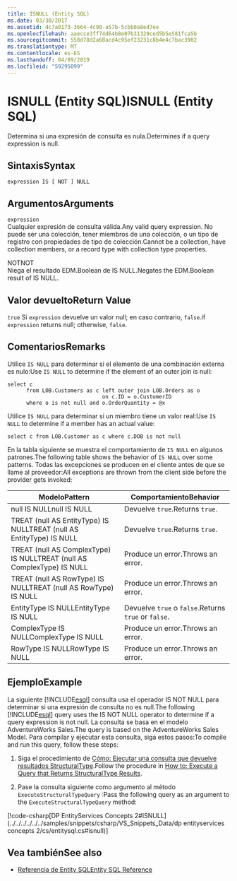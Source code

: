 ```yaml
---
title: ISNULL (Entity SQL)
ms.date: 03/30/2017
ms.assetid: dc7a0173-3664-4c90-a57b-5cbb0a8ed7ee
ms.openlocfilehash: aaecce3ff74d64b8e07b31329ced5b5e581fca5b
ms.sourcegitcommit: 558d78d2a68acd4c95ef23231c8b4e4c7bac3902
ms.translationtype: MT
ms.contentlocale: es-ES
ms.lasthandoff: 04/09/2019
ms.locfileid: "59295099"
---
```

# <a name="isnull-entity-sql"></a><span data-ttu-id="4626c-102">ISNULL (Entity SQL)</span><span class="sxs-lookup"><span data-stu-id="4626c-102">ISNULL (Entity SQL)</span></span>
<span data-ttu-id="4626c-103">Determina si una expresión de consulta es nula.</span><span class="sxs-lookup"><span data-stu-id="4626c-103">Determines if a query expression is null.</span></span>  
  
## <a name="syntax"></a><span data-ttu-id="4626c-104">Sintaxis</span><span class="sxs-lookup"><span data-stu-id="4626c-104">Syntax</span></span>  
  
```  
expression IS [ NOT ] NULL  
```  
  
## <a name="arguments"></a><span data-ttu-id="4626c-105">Argumentos</span><span class="sxs-lookup"><span data-stu-id="4626c-105">Arguments</span></span>  
 `expression`  
 <span data-ttu-id="4626c-106">Cualquier expresión de consulta válida.</span><span class="sxs-lookup"><span data-stu-id="4626c-106">Any valid query expression.</span></span> <span data-ttu-id="4626c-107">No puede ser una colección, tener miembros de una colección, o un tipo de registro con propiedades de tipo de colección.</span><span class="sxs-lookup"><span data-stu-id="4626c-107">Cannot be a collection, have collection members, or a record type with collection type properties.</span></span>  
  
 <span data-ttu-id="4626c-108">NOT</span><span class="sxs-lookup"><span data-stu-id="4626c-108">NOT</span></span>  
 <span data-ttu-id="4626c-109">Niega el resultado EDM.Boolean de IS NULL.</span><span class="sxs-lookup"><span data-stu-id="4626c-109">Negates the EDM.Boolean result of IS NULL.</span></span>  
  
## <a name="return-value"></a><span data-ttu-id="4626c-110">Valor devuelto</span><span class="sxs-lookup"><span data-stu-id="4626c-110">Return Value</span></span>  
 `true` <span data-ttu-id="4626c-111">Si `expression` devuelve un valor null; en caso contrario, `false`.</span><span class="sxs-lookup"><span data-stu-id="4626c-111">if `expression` returns null; otherwise, `false`.</span></span>  
  
## <a name="remarks"></a><span data-ttu-id="4626c-112">Comentarios</span><span class="sxs-lookup"><span data-stu-id="4626c-112">Remarks</span></span>  
 <span data-ttu-id="4626c-113">Utilice `IS NULL` para determinar si el elemento de una combinación externa es nulo:</span><span class="sxs-lookup"><span data-stu-id="4626c-113">Use `IS NULL` to determine if the element of an outer join is null:</span></span>  
  
```  
select c   
      from LOB.Customers as c left outer join LOB.Orders as o   
                              on c.ID = o.CustomerID    
      where o is not null and o.OrderQuantity = @x  
```  
  
 <span data-ttu-id="4626c-114">Utilice `IS NULL` para determinar si un miembro tiene un valor real:</span><span class="sxs-lookup"><span data-stu-id="4626c-114">Use `IS NULL` to determine if a member has an actual value:</span></span>  
  
```  
select c from LOB.Customer as c where c.DOB is not null  
```  
  
 <span data-ttu-id="4626c-115">En la tabla siguiente se muestra el comportamiento de `IS NULL` en algunos patrones.</span><span class="sxs-lookup"><span data-stu-id="4626c-115">The following table shows the behavior of `IS NULL` over some patterns.</span></span> <span data-ttu-id="4626c-116">Todas las excepciones se producen en el cliente antes de que se llame al proveedor:</span><span class="sxs-lookup"><span data-stu-id="4626c-116">All exceptions are thrown from the client side before the provider gets invoked:</span></span>  
  
|<span data-ttu-id="4626c-117">Modelo</span><span class="sxs-lookup"><span data-stu-id="4626c-117">Pattern</span></span>|<span data-ttu-id="4626c-118">Comportamiento</span><span class="sxs-lookup"><span data-stu-id="4626c-118">Behavior</span></span>|  
|-------------|--------------|  
|<span data-ttu-id="4626c-119">null IS NULL</span><span class="sxs-lookup"><span data-stu-id="4626c-119">null IS NULL</span></span>|<span data-ttu-id="4626c-120">Devuelve `true`.</span><span class="sxs-lookup"><span data-stu-id="4626c-120">Returns `true`.</span></span>|  
|<span data-ttu-id="4626c-121">TREAT (null AS EntityType) IS NULL</span><span class="sxs-lookup"><span data-stu-id="4626c-121">TREAT (null AS EntityType) IS NULL</span></span>|<span data-ttu-id="4626c-122">Devuelve `true`.</span><span class="sxs-lookup"><span data-stu-id="4626c-122">Returns `true`.</span></span>|  
|<span data-ttu-id="4626c-123">TREAT (null AS ComplexType) IS NULL</span><span class="sxs-lookup"><span data-stu-id="4626c-123">TREAT (null AS ComplexType) IS NULL</span></span>|<span data-ttu-id="4626c-124">Produce un error.</span><span class="sxs-lookup"><span data-stu-id="4626c-124">Throws an error.</span></span>|  
|<span data-ttu-id="4626c-125">TREAT (null AS RowType) IS NULL</span><span class="sxs-lookup"><span data-stu-id="4626c-125">TREAT (null AS RowType) IS NULL</span></span>|<span data-ttu-id="4626c-126">Produce un error.</span><span class="sxs-lookup"><span data-stu-id="4626c-126">Throws an error.</span></span>|  
|<span data-ttu-id="4626c-127">EntityType IS NULL</span><span class="sxs-lookup"><span data-stu-id="4626c-127">EntityType IS NULL</span></span>|<span data-ttu-id="4626c-128">Devuelve `true` o `false`.</span><span class="sxs-lookup"><span data-stu-id="4626c-128">Returns `true` or `false`.</span></span>|  
|<span data-ttu-id="4626c-129">ComplexType IS NULL</span><span class="sxs-lookup"><span data-stu-id="4626c-129">ComplexType IS NULL</span></span>|<span data-ttu-id="4626c-130">Produce un error.</span><span class="sxs-lookup"><span data-stu-id="4626c-130">Throws an error.</span></span>|  
|<span data-ttu-id="4626c-131">RowType IS NULL</span><span class="sxs-lookup"><span data-stu-id="4626c-131">RowType IS NULL</span></span>|<span data-ttu-id="4626c-132">Produce un error.</span><span class="sxs-lookup"><span data-stu-id="4626c-132">Throws an error.</span></span>|  
  
## <a name="example"></a><span data-ttu-id="4626c-133">Ejemplo</span><span class="sxs-lookup"><span data-stu-id="4626c-133">Example</span></span>  
 <span data-ttu-id="4626c-134">La siguiente [!INCLUDE[esql](../../../../../../includes/esql-md.md)] consulta usa el operador IS NOT NULL para determinar si una expresión de consulta no es null.</span><span class="sxs-lookup"><span data-stu-id="4626c-134">The following [!INCLUDE[esql](../../../../../../includes/esql-md.md)] query uses the IS NOT NULL operator to determine if a query expression is not null.</span></span> <span data-ttu-id="4626c-135">La consulta se basa en el modelo AdventureWorks Sales.</span><span class="sxs-lookup"><span data-stu-id="4626c-135">The query is based on the AdventureWorks Sales Model.</span></span> <span data-ttu-id="4626c-136">Para compilar y ejecutar esta consulta, siga estos pasos:</span><span class="sxs-lookup"><span data-stu-id="4626c-136">To compile and run this query, follow these steps:</span></span>  
  
1. <span data-ttu-id="4626c-137">Siga el procedimiento de [Cómo: Ejecutar una consulta que devuelve resultados StructuralType](../../../../../../docs/framework/data/adonet/ef/how-to-execute-a-query-that-returns-structuraltype-results.md).</span><span class="sxs-lookup"><span data-stu-id="4626c-137">Follow the procedure in [How to: Execute a Query that Returns StructuralType Results](../../../../../../docs/framework/data/adonet/ef/how-to-execute-a-query-that-returns-structuraltype-results.md).</span></span>  
  
2. <span data-ttu-id="4626c-138">Pase la consulta siguiente como argumento al método `ExecuteStructuralTypeQuery` :</span><span class="sxs-lookup"><span data-stu-id="4626c-138">Pass the following query as an argument to the `ExecuteStructuralTypeQuery` method:</span></span>  
  
 [!code-csharp[DP EntityServices Concepts 2#ISNULL](../../../../../../samples/snippets/csharp/VS_Snippets_Data/dp entityservices concepts 2/cs/entitysql.cs#isnull)]  
  
## <a name="see-also"></a><span data-ttu-id="4626c-139">Vea también</span><span class="sxs-lookup"><span data-stu-id="4626c-139">See also</span></span>

- [<span data-ttu-id="4626c-140">Referencia de Entity SQL</span><span class="sxs-lookup"><span data-stu-id="4626c-140">Entity SQL Reference</span></span>](../../../../../../docs/framework/data/adonet/ef/language-reference/entity-sql-reference.md)
